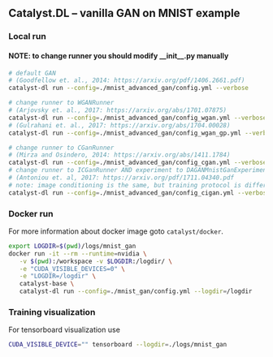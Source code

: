 ## Catalyst.DL – vanilla GAN on MNIST example

### Local run

#### NOTE: to change runner you should modify \_\_init\_\_.py manually 
```bash
# default GAN
# (Goodfellow et. al., 2014: https://arxiv.org/pdf/1406.2661.pdf)
catalyst-dl run --config=./mnist_advanced_gan/config.yml --verbose

# change runner to WGANRunner
# (Arjovsky et. al., 2017: https://arxiv.org/abs/1701.07875)
catalyst-dl run --config=./mnist_advanced_gan/config_wgan.yml --verbose
# (Gulrahani et. al., 2017: https://arxiv.org/abs/1704.00028)
catalyst-dl run --config=./mnist_advanced_gan/config_wgan_gp.yml --verbose

# change runner to CGanRunner
# (Mirza and Osindero, 2014: https://arxiv.org/abs/1411.1784)
catalyst-dl run --config=./mnist_advanced_gan/config_cgan.yml --verbose
# change runner to ICGanRunner AND experiment to DAGANMnistGanExperiment
# (Antoniou et. al, 2017: https://arxiv.org/pdf/1711.04340.pdf
# note: image conditioning is the same, but training protocol is different)
catalyst-dl run --config=./mnist_advanced_gan/config_cigan.yml --verbose
```

### Docker run

For more information about docker image goto `catalyst/docker`.

```bash
export LOGDIR=$(pwd)/logs/mnist_gan
docker run -it --rm --runtime=nvidia \
   -v $(pwd):/workspace -v $LOGDIR:/logdir/ \
   -e "CUDA_VISIBLE_DEVICES=0" \
   -e "LOGDIR=/logdir" \
   catalyst-base \
   catalyst-dl run --config=./mnist_gan/config.yml --logdir=/logdir
```


### Training visualization

For tensorboard visualization use 

```bash
CUDA_VISIBLE_DEVICE="" tensorboard --logdir=./logs/mnist_gan
```
